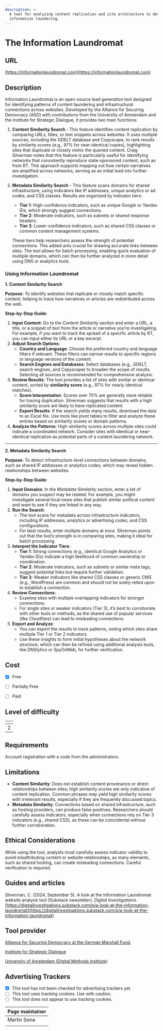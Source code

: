 ```yaml
---
description: >-
  A tool for analyzing content replication and site architecture to detect
  information laundering.
---
```


# The Information Laundromat

## URL

[https://informationlaundromat.com](https://informationlaundromat.com)

## Description

Information Laundromat is an open-source lead generation tool designed for identifying patterns of content laundering and infrastructural connections across websites. Developed by the Alliance for Securing Democracy (ASD) with contributions from the University of Amsterdam and the Institute for Strategic Dialogue, it provides two main functions:

1. **Content Similarity Search** - This feature identifies content replication by comparing URLs, titles, or text snippets across websites. It uses multiple sources, including the GDELT database and Copyscape, to rank results by similarity scores (e.g., 97% for near-identical copies), highlighting sites that duplicate or closely mimic the queried content. Craig Silverman notes that this feature is particularly useful for identifying networks that consistently reproduce state-sponsored content, such as from RT. This approach supports mapping out how certain narratives are amplified across networks, serving as an initial lead into further investigation.
2.  **Metadata Similarity Search** - This feature scans domains for shared infrastructure, using indicators like IP addresses, unique analytics or ad codes, and CSS classes. Results are organized by indicator tiers:

    * **Tier 1**: High-confidence indicators, such as unique Google or Yandex IDs, which strongly suggest connections.
    * **Tier 2**: Moderate indicators, such as subnets or shared response headers.
    * **Tier 3**: Lower-confidence indicators, such as shared CSS classes or common content management systems.

    These tiers help researchers assess the strength of potential connections. This added anlu crucial for drawing accurate links between sites. The tool allows for batch processing, enabling quick evaluation of multiple domains, which can then be further analyzed in more detail using DNS or analytics tools.

### Using Information Laundromat

**1. Content Similarity Search**

**Purpose**: To identify websites that replicate or closely match specific content, helping to trace how narratives or articles are redistributed across the web.

**Step-by-Step Guide**:

1. **Input Content**: Go to the _Content Similarity_ section and enter a URL, a title, or a snippet of text from the article or narrative you’re investigating. For example, if you want to track the spread of a specific article by RT, you can input either its URL or a key excerpt.
2. **Adjust Search Options**:
   * **Country and Language**: Choose the preferred country and language filters if relevant. These filters can narrow results to specific regions or language versions of the content.
   * **Search Engines and Databases**: Select databases (e.g., GDELT, search engines, and Copyscape) to broaden the scope of results. Selecting all sources is recommended for comprehensive analysis.
3. **Review Results**: The tool provides a list of sites with similar or identical content, sorted by **similarity score** (e.g., 97% for nearly identical matches).
   * **Score Interpretation**: Scores over 70% are generally more reliable for tracing duplication. Silverman suggests that results with a high similarity score are likely to have replicated content.
   * **Export Results**: If the search yields many results, download the data to an Excel file. Use tools like pivot tables to filter and analyze these entries based on similarity scores or domain patterns.
4. **Analyze the Patterns**: High-similarity scores across multiple sites could indicate a coordinated network. Consider sites with identical or near-identical replication as potential parts of a content laundering network.

***

**2. Metadata Similarity Search**

**Purpose**: To detect infrastructure-level connections between domains, such as shared IP addresses or analytics codes, which may reveal hidden relationships between websites.

**Step-by-Step Guide**:

1. **Input Domains**: In the _Metadata Similarity_ section, enter a list of domains you suspect may be related. For example, you might investigate several local news sites that publish similar political content and want to see if they are linked in any way.
2. **Run the Search**:
   * The tool scans for metadata across infrastructure indicators, including IP addresses, analytics or advertising codes, and CSS configurations.
   * For best results, enter multiple domains at once. Silverman points out that the tool’s strength is in comparing sites, making it ideal for batch processing.
3. **Interpret the Indicator Tiers**:
   * **Tier 1**: Strong connections (e.g., identical Google Analytics or Yandex IDs) indicate a high likelihood of common ownership or coordination.
   * **Tier 2**: Moderate indicators, such as subnets or similar meta tags, suggest potential links but require further validation.
   * **Tier 3**: Weaker indicators like shared CSS classes or generic CMS (e.g., WordPress) are common and should not be solely relied upon to establish a connection.
4. **Review Connections**:
   * Examine sites with multiple overlapping indicators for stronger connections.
   * For single sites or weaker indicators (Tier 3), it’s best to corroborate with other tools or methods, as the shared use of popular services (like Cloudflare) can lead to misleading connections.
5. **Export and Analyze**:
   * You can export the results to track patterns, noting which sites share multiple Tier 1 or Tier 2 indicators.
   * Use these insights to form initial hypotheses about the network structure, which can then be refined using additional analysis tools, like DNSlytics or SpyOnWeb, for further verification.

## Cost

* [x] Free
* [ ] Partially Free
* [ ] Paid



## Level of difficulty

<table><thead><tr><th data-type="rating" data-max="5"></th></tr></thead><tbody><tr><td>2</td></tr></tbody></table>

## Requirements

Account registration with a code from the administrators.

## Limitations

* **Content Similarity**: Does not establish content provenance or direct relationships between sites; high similarity scores are only indicative of content replication. Common phrases may yield high similarity scores with irrelevant results, especially if they are frequently discussed topics.
* **Metadata Similarity**: Connections based on shared infrastructure, such as hosting providers, can produce false positives. Researchers should carefully assess indicators, especially when connections rely on Tier 3 indicators (e.g., shared CSS), as these can be coincidental without further corroboration.

## Ethical Considerations

While using the tool, analysts must carefully assess indicator validity to avoid misattributing content or website relationships, as many elements, such as shared hosting, can create misleading connections. Careful verification is required.

## Guides and articles

Silverman, C. (2024, September 5). A look at the Information Laundromat website analysis tool \[Substack newsletter]. _Digital Investigations_. [https://digitalinvestigations.substack.com/p/a-look-at-the-information-laundromat](https://digitalinvestigations.substack.com/p/a-look-at-the-information-laundromat)

## Tool provider

[Alliance for Securing Democracy at the German Marshall Fund](https://securingdemocracy.gmfus.org/),&#x20;

[Institute for Strategic Dialogue](https://www.isdglobal.org/)

[University of Amsterdam (Digital Methods Institute)](https://aihr.uva.nl/humanities-labs/digital-methods-initiative/digital-methods-initiative.html)

## Advertising Trackers

* [x] This tool has not been checked for advertising trackers yet.
* [ ] This tool uses tracking cookies. Use with caution.
* [ ] This tool does not appear to use tracking cookies.

| Page maintainer |
| --------------- |
| Martin Sona     |
|                 |
